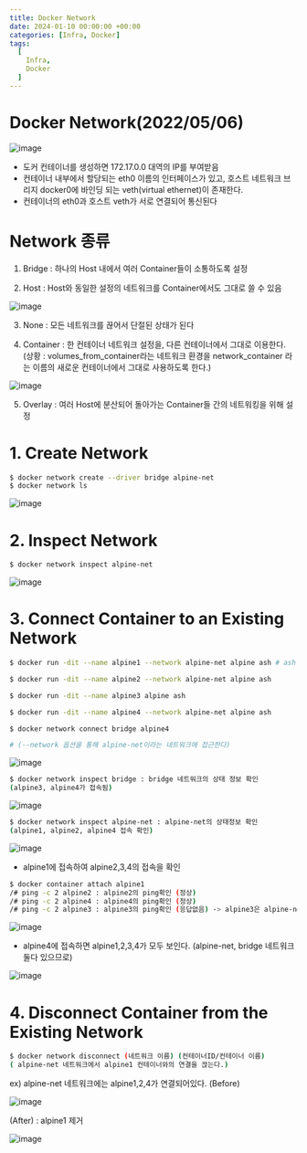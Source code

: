```yaml
---
title: Docker Network
date: 2024-01-10 00:00:00 +00:00
categories: [Infra, Docker]
tags:
  [
    Infra,
    Docker
  ]
---
```


# Docker Network(2022/05/06)

![image](https://user-images.githubusercontent.com/12759500/229356175-c69ba5f9-1708-4144-8be0-d7971b96822a.png)

- 도커 컨테이너를 생성하면 172.17.0.0 대역의 IP를 부여받음
- 컨테이너 내부에서 할당되는 eth0 이름의 인터페이스가 있고, 
호스트 네트워크 브리지 docker0에 바인딩 되는 veth(virtual ethernet)이 존재한다.
- 컨테이너의 eth0과 호스트 veth가 서로 연결되어 통신된다

# Network 종류

1) Bridge : 하나의 Host 내에서 여러 Container들이 소통하도록 설정

2) Host : Host와 동일한 설정의 네트워크를 Container에서도 그대로 쓸 수 있음

![image](https://user-images.githubusercontent.com/12759500/229356181-38dd647b-7af2-4dc7-a273-362b07013d20.png)

3) None : 모든 네트워크를 끊어서 단절된 상태가 된다

4) Container : 한 컨테이너 네트워크 설정을, 다른 컨테이너에서 그대로 이용한다.
(상황 : volumes_from_container라는 네트워크 환경을 
network_container 라는 이름의 새로운 컨테이너에서 그대로 사용하도록 한다.)

![image](https://user-images.githubusercontent.com/12759500/229356192-5ff7bbab-01a9-4b4a-8b98-6810f2ae2be2.png)

5) Overlay : 여러 Host에 분산되어 돌아가는 Container들 간의 네트워킹을 위해 설정

# 1. Create Network

```bash
$ docker network create --driver bridge alpine-net
$ docker network ls
```

![image](https://user-images.githubusercontent.com/12759500/229356207-6c9a619f-daa8-402f-9bff-f1e7c231dd27.png)

# 2. Inspect Network

```bash
$ docker network inspect alpine-net
```

![image](https://user-images.githubusercontent.com/12759500/229356214-7714008e-968e-4901-abed-35724d09ebd3.png)

# 3. Connect Container to an Existing Network

```bash
$ docker run -dit --name alpine1 --network alpine-net alpine ash # ash : alpine 기본쉘

$ docker run -dit --name alpine2 --network alpine-net alpine ash

$ docker run -dit --name alpine3 alpine ash

$ docker run -dit --name alpine4 --network alpine-net alpine ash

$ docker network connect bridge alpine4

# (--network 옵션을 통해 alpine-net이라는 네트워크에 접근한다)
```

![image](https://user-images.githubusercontent.com/12759500/229356223-da86130f-15f1-4d94-8f60-50a366965008.png)

```bash
$ docker network inspect bridge : bridge 네트워크의 상태 정보 확인
(alpine3, alpine4가 접속됨)
```

![image](https://user-images.githubusercontent.com/12759500/229356232-719bd16c-ce6f-44c6-b372-04e6296c07ae.png)

```bash
$ docker network inspect alpine-net : alpine-net의 상태정보 확인
(alpine1, alpine2, alpine4 접속 확인)
```

![image](https://user-images.githubusercontent.com/12759500/229356240-6583847d-6b8e-4366-8e52-e9241fd49921.png)

- alpine1에 접속하여 alpine2,3,4의 접속을 확인

```bash
$ docker container attach alpine1
/# ping -c 2 alpine2 : alpine2의 ping확인 (정상)
/# ping -c 2 alpine4 : alpine4의 ping확인 (정상)
/# ping -c 2 alpine3 : alpine3의 ping확인 (응답없음) -> alpine3은 alpine-net 접속이 아님
```

![image](https://user-images.githubusercontent.com/12759500/229356256-bb94ec2f-c82f-4717-bdc9-9106ba7f9920.png)

- alpine4에 접속하면 alpine1,2,3,4가 모두 보인다. (alpine-net, bridge 네트워크 둘다 있으므로)

![image](https://user-images.githubusercontent.com/12759500/229356265-300d00c7-b022-4849-b0df-7280efe05488.png)

# 4. Disconnect Container from the Existing Network

```bash
$ docker network disconnect (네트워크 이름) (컨테이너ID/컨테이너 이름)
( alpine-net 네트워크에서 alpine1 컨테이너와의 연결을 끊는다.)
```

ex) alpine-net 네트워크에는 alpine1,2,4가 연결되어있다.
(Before)

![image](https://user-images.githubusercontent.com/12759500/229356271-a505cf1d-5890-4daa-a23a-322e14179534.png)

(After) : alpine1 제거

![image](https://user-images.githubusercontent.com/12759500/229356281-2681a012-7afe-4bb1-9bcd-55f6a6de9138.png)





